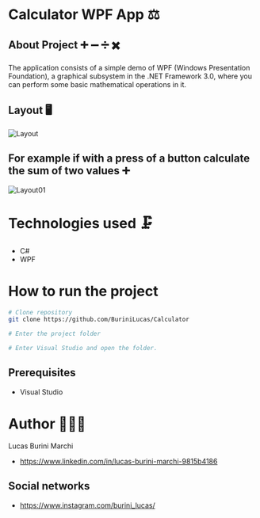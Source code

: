 # Calculator WPF App ⚖️

## About Project ➕ ➖ ➗ ✖️

The application consists of a simple demo of WPF (Windows Presentation Foundation), a graphical subsystem in the .NET Framework 3.0, where you can perform some basic mathematical operations in it.

## Layout  🖥 
![Layout](https://user-images.githubusercontent.com/85194557/135775952-265ca23e-27ee-4b70-b06a-5dfce72564c8.PNG)


## For example if with a press of a button calculate the sum of two values ➕
![Layout01](https://user-images.githubusercontent.com/85194557/135777683-c1af6de4-02c3-4552-aa6a-ae3785d39d9b.PNG)

# Technologies used 🗜
- C#
- WPF

# How to run the project

```bash
# Clone repository
git clone https://github.com/BuriniLucas/Calculator

# Enter the project folder 

# Enter Visual Studio and open the folder.
```


## Prerequisites
- Visual Studio

# Author 👨🏼‍💻

Lucas Burini Marchi

- https://www.linkedin.com/in/lucas-burini-marchi-9815b4186

## Social networks 

- https://www.instagram.com/burini_lucas/

